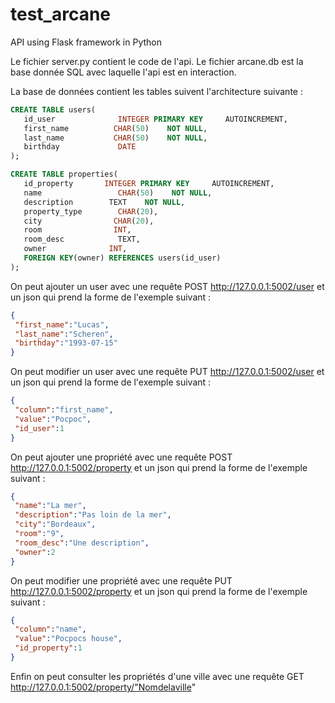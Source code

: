 # test_arcane
API using Flask framework in Python


Le fichier server.py contient le code de l'api.
Le fichier arcane.db est la base donnée SQL avec laquelle l'api est en interaction.

La base de données contient les tables suivent l'architecture suivante :

```sql
CREATE TABLE users(
   id_user 		        INTEGER PRIMARY KEY     AUTOINCREMENT,
   first_name          CHAR(50)    NOT NULL,
   last_name           CHAR(50)    NOT NULL,
   birthday		        DATE
);
```

```sql
CREATE TABLE properties(
   id_property 		 INTEGER PRIMARY KEY     AUTOINCREMENT,
   name          	    CHAR(50)    NOT NULL,
   description        TEXT    NOT NULL,
   property_type	    CHAR(20),
   city			       CHAR(20),
   room			       INT,
   room_desc		    TEXT,
   owner              INT, 
   FOREIGN KEY(owner) REFERENCES users(id_user)  
);
```

On peut ajouter un user avec une requête POST http://127.0.0.1:5002/user 
et un json qui prend la forme de l'exemple suivant :
```json
{ 
 "first_name":"Lucas", 
 "last_name":"Scheren", 
 "birthday":"1993-07-15" 
}
```
On peut modifier un user avec une requête PUT http://127.0.0.1:5002/user 
et un json qui prend la forme de l'exemple suivant :
```json
{ 
 "column":"first_name", 
 "value":"Pocpoc", 
 "id_user":1
}
```
On peut ajouter une propriété avec une requête POST http://127.0.0.1:5002/property 
et un json qui prend la forme de l'exemple suivant :
```json
{ 
 "name":"La mer", 
 "description":"Pas loin de la mer", 
 "city":"Bordeaux",
 "room":"9",
 "room_desc":"Une description",
 "owner":2
}
```

On peut modifier une propriété avec une requête PUT http://127.0.0.1:5002/property
et un json qui prend la forme de l'exemple suivant :
```json
{ 
 "column":"name", 
 "value":"Pocpocs house", 
 "id_property":1
}
```
Enfin on peut consulter les propriétés d'une ville avec une requête GET http://127.0.0.1:5002/property/"Nomdelaville"
